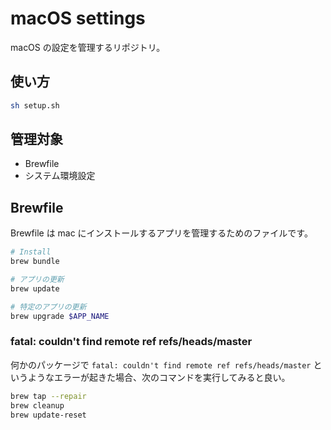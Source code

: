 # macOS settings

macOS の設定を管理するリポジトリ。

## 使い方

```sh
sh setup.sh
```

## 管理対象

- Brewfile
- システム環境設定

## Brewfile

Brewfile は mac にインストールするアプリを管理するためのファイルです。

```sh
# Install
brew bundle

# アプリの更新
brew update

# 特定のアプリの更新
brew upgrade $APP_NAME
```

### fatal: couldn't find remote ref refs/heads/master

何かのパッケージで `fatal: couldn't find remote ref refs/heads/master` というようなエラーが起きた場合、次のコマンドを実行してみると良い。

```sh
brew tap --repair
brew cleanup
brew update-reset
```
